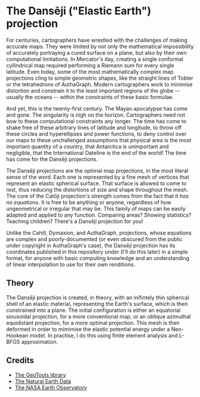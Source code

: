 # The Dansēji ("Elastic Earth") projection

For centuries, cartographers have wrestled with the challenges of making accurate maps.
They were limited by not only the mathematical impossibility of accurately portraying a
cured surface on a plane, but also by their own computational limitations. In Mercator's
day, creating a single conformal cyllindrical map required performing a Riemann sum for
every single latitude. Even today, some of the most mathematically complex map
projections cling to simple geometric shapes, like the straight lines of Tobler or the
tetrahedrons of AuthaGraph. Modern cartographers work to minimise distortion and
constrain it to the least important regions of the globe -- usually the oceans -- within
the constraints of these basic formulae.

And yet, this is the twenty-first century. The Mayan apocalypse has come and gone. The
singularity is nigh on the horizon. Cartographers need not bow to these computational
constraints any longer. The time has come to shake free of these arbitrary lines of
latitude and longitude, to throw off these circles and hyperellipses and power
functions, to deny control over our maps to these unchallenged assumptions that physical
area is the most important quantity of a country, that Antarctica is unimportant and
negligible, that the International Dateline is the end of the world! The time has come
for the Dansēji projections.

The Dansēji projections are the optimal map projections, in the most literal sense of
the word. Each one is represented by a fine mesh of vertices that represent an elastic
spherical surface. That surface is allowed to come to rest, thus reducing the
distortions of size and shape throughout the mesh. The core of the Catōji projection's
strength comes from the fact that it _has no equations_. It is free to be anything or
anyone, regardless of how ungeometrical or irregular that may be. This family of maps
can be easily adapted and applied to any function. Comparing areas? Showing statistics?
Teaching children? There's a Dansēji projection for you!

Unlike the Cahill, Dymaxion, and AuthaGraph, projections, whose equations are complex
and poorly-documented (or even obscured from the public under copyright in AuthaGraph's
case), the Dansēji projection has its coordinates published in this repository under
(I'll do this later) in a simple format, for anyone with basic computing knowledge and
an understanding of linear interpolation to use for their own renditions.

## Theory

The Dansēji projection is created, in theory, with an inifintely thin spherical shell of
an elastic material, representing the Earth's surface, which is then constrained into a
plane. The initial configuration is either an equatorial sinusoidal projection, for a
more conventional map, or an oblique azimuthal equidistant projection, for a more
optimal projection. This mesh is then deformed in order to mimimise the elastic
potential energy under a Neo-Hookean model. In practise, I do this using finite element
analysis and L-BFGS approximation.

## Credits

* [The GeoTools library](http://docs.geotools.org/)
* [The Natural Earth Data](https://www.naturalearthdata.com/)
* [The NASA Earth Observatory](https://neo.sci.gsfc.nasa.gov/)
